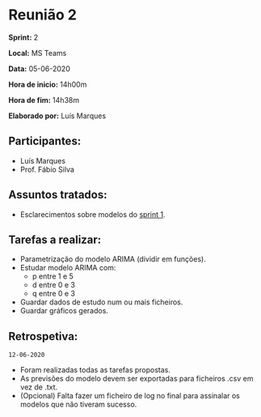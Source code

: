 # Reunião 2

**Sprint:** 2

**Local:** MS Teams

**Data:** 05-06-2020

**Hora de inicio:** 14h00m

**Hora de fim:** 14h38m

**Elaborado por:** Luís Marques

## Participantes:

- Luís Marques
- Prof. Fábio Silva

## Assuntos tratados:

- Esclarecimentos sobre modelos do [sprint 1](../../src/sprint_1_introduction).

## Tarefas a realizar:

- Parametrização do modelo ARIMA (dividir em funções).
- Estudar modelo ARIMA com:
  - p entre 1 e 5
  - d entre 0 e 3
  - q entre 0 e 3
- Guardar dados de estudo num ou mais ficheiros.
- Guardar gráficos gerados.

## Retrospetiva:

`12-06-2020`

- Foram realizadas todas as tarefas propostas.
- As previsões do modelo devem ser exportadas para ficheiros .csv em vez de .txt.
- (Opcional) Falta fazer um ficheiro de log no final para assinalar os modelos que não tiveram sucesso.

